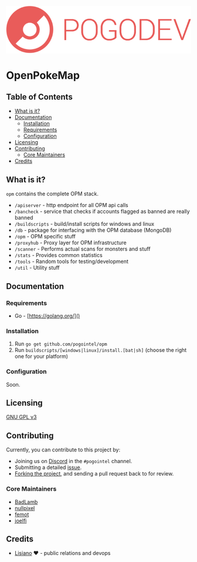 [![POGODEV](https://github.com/pogodevorg/assets/blob/master/public/img/logo-github.png?raw=true)](https://pogodev.org)

# OpenPokeMap
## Table of Contents

* [What is it?](#what-is-it)
* [Documentation](#documentation)
  * [Installation](#installation)
  * [Requirements](#requirements)
  * [Configuration](#configuration)
* [Licensing](#licensing)
* [Contributing](#contributing)
  * [Core Maintainers](#core-maintainers)
* [Credits](#credits)

## What is it?
`opm` contains the complete OPM stack.
- `/apiserver` - http endpoint for all OPM api calls
- `/bancheck` - service that checks if accounts flagged as banned are really banned
- `/buildscripts` - build/install scripts for windows and linux
- `/db` - package for interfacing with the OPM database (MongoDB)
- `/opm` - OPM specific stuff
- `/proxyhub` - Proxy layer for OPM infrastructure
- `/scanner` - Performs actual scans for monsters and stuff
- `/stats` - Provides common statistics
- `/tools` - Random tools for testing/development
- `/util` - Utility stuff 

## Documentation
### Requirements
- Go - [https://golang.org/]()

### Installation
1. Run `go get github.com/pogointel/opm`
3. Run `buildscripts/[windows|linux]/install.[bat|sh]` (choose the right one for your platform)

### Configuration
Soon.

## Licensing
[GNU GPL v3](https://github.com/pogointel/opm/blob/master/LICENSE)

## Contributing
Currently, you can contribute to this project by:
* Joining us on [Discord](https://discord.pogodev.org/) in the `#pogointel` channel.
* Submitting a detailed [issue](https://github.com/pogointel/opm/issues/new).
* [Forking the project](https://github.com/pogointel/opm/fork), and sending a pull request back to for review.

### Core Maintainers

* [BadLamb](https://github.com/BadLamb)
* [nullpixel](https://github.com/nullpixel1)
* [femot](https://github.com/femot)
* [joelfi](https://github.com/joelfi)

## Credits
* [Lisiano](https://github.com/Lisiano256) :heart: - public relations and devops 

